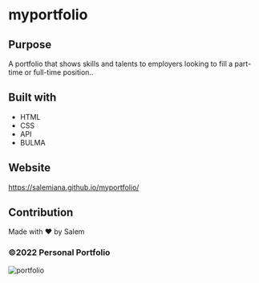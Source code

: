 # myportfolio

## Purpose
A portfolio that shows skills and talents to employers looking to fill a part-time or full-time position..

## Built with
* HTML
* CSS
* API
* BULMA

## Website
https://salemiana.github.io/myportfolio/

## Contribution
Made with ❤️ by Salem

### ©2022 Personal Portfolio


![portfolio](https://user-images.githubusercontent.com/101297588/167297999-791fd453-aa0b-4dbf-8ed8-fae7a2e0be77.png)

